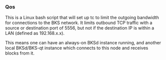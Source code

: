 ### Qos ###

This is a Linux bash script that will set up tc to limit the outgoing bandwidth for connections to the BKS network. It limits outbound TCP traffic with a source or destination port of 5556, but not if the destination IP is within a LAN (defined as 192.168.x.x).

This means one can have an always-on BKSd instance running, and another local BKSd/BKS-qt instance which connects to this node and receives blocks from it.
